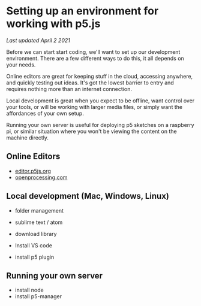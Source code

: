 ---
---
# Setting up an environment for working with p5.js
_Last updated April 2 2021_

Before we can start start coding, we'll want to set up our development environment. There are a few different ways to do this, it all depends on your needs. 

Online editors are great for keeping stuff in the cloud, accessing anywhere, and quickly testing out ideas. It's got the lowest barrier to entry and requires nothing more than an internet connection. 

Local development is great when you expect to be offline, want control over your tools, or will be working with larger media files, or simply want the affordances of your own setup.

Running your own server is useful for deploying p5 sketches on a raspberry pi, or similar situation where you won't be viewing the content on the machine directly.

## Online Editors
- [editor.p5js.org](https://editor.p5js.org) 
- [openprocessing.com](https://openprocessing.com)

## Local development (Mac, Windows, Linux)
- folder management

- sublime text / atom
- download library

- Install VS code
- install p5 plugin

## Running your own server
- install node
- install p5-manager
